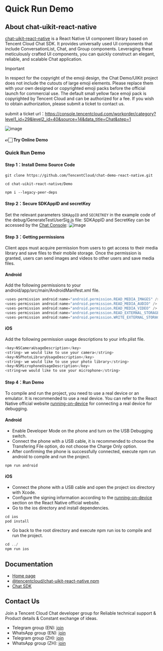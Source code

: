 # Quick Run Demo

## About chat-uikit-react-native

[chat-uikit-react-native](https://www.npmjs.com/package/@tencentcloud/chat-uikit-react-native) is a React Native UI component library based on Tencent Cloud Chat SDK. It provides universally used UI components that include ConversationList, Chat, and Group components. Leveraging these meticulously crafted UI components, you can quickly construct an elegant, reliable, and scalable Chat application.

> [!IMPORTANT]
> In respect for the copyright of the emoji design, the Chat Demo/UIKit project does not include the cutouts of large emoji elements. Please replace them with your own designed or copyrighted emoji packs before the official launch for commercial use. The default small yellow face emoji pack is copyrighted by Tencent Cloud and can be authorized for a fee. If you wish to obtain authorization, please submit a ticket to contact us.
> 
> submit a ticket url：https://console.tencentcloud.com/workorder/category?level1_id=29&level2_id=40&source=14&data_title=Chat&step=1

![image](https://cloudcache.intl.tencent-cloud.com/cms/backend-cms/314a8601a26911efa0b3525400bdab9d.png)

#### 👉🏻 Try Online Demo

### Quick Run Demo
#### Step 1：Install Demo Source Code

```shell
git clone https://github.com/TencentCloud/chat-demo-react-native.git
```

```shell
cd chat-uikit-react-native/Demo
```

```shell
npm i --legacy-peer-deps
```

#### Step 2：Secure SDKAppID and secretKey
Set the relevant parameters `SDKAppID` and `SECRETKEY` in the example code of the debug/GenerateTestUserSig.js file:
SDKAppID and SecretKey can be accessed by the [Chat Console](https://console.trtc.io/app):
![image](https://github.com/TencentCloud/chat-uikit-react/assets/57951148/09c7c16b-5ff8-4b2d-bb1b-b0bf72a754ed)

#### Step 3：Getting permissions
Client apps must acquire permission from users to get access to their media library and save files to their mobile storage. Once the permission is granted, users can send images and videos to other users and save media files.

#### Android
Add the following permissions to your android/app/src/main/AndroidManifest.xml file.
```javascript
<uses-permission android:name="android.permission.READ_MEDIA_IMAGES" />
<uses-permission android:name="android.permission.READ_MEDIA_AUDIO" />
<uses-permission android:name="android.permission.READ_MEDIA_VIDEO" />
<uses-permission android:name="android.permission.READ_EXTERNAL_STORAGE" />
<uses-permission android:name="android.permission.WRITE_EXTERNAL_STORAGE" />
```

#### iOS
Add the following permission usage descriptions to your info.plist file.
```javascript
<key>NSCameraUsageDescription</key>
<string> we would like to use your camera</string>
<key>NSPhotoLibraryUsageDescription</key>
<string> we would like to use your photo library</string>
<key>NSMicrophoneUsageDescription</key>
<string>we would like to use your microphone</string>
```

#### Step 4：Run Demo
To compile and run the project, you need to use a real device or an emulator. It is recommended to use a real device. You can refer to the React Native official website [running-on-device](https://reactnative.dev/docs/running-on-device) for connecting a real device for debugging.

#### Android
- Enable Developer Mode on the phone and turn on the USB Debugging switch.
- Connect the phone with a USB cable, it is recommended to choose the Transfering File option, do not choose the Charge Only option.
- After confirming the phone is successfully connected, execute npm run android to compile and run the project.

```javascript
npm run android
```

#### iOS
- Connect the phone with a USB cable and open the project ios directory with Xcode.
- Configure the signing information according to the [running-on-device](https://reactnative.dev/docs/running-on-device?platform=ios) section on the React Native official website.
- Go to the ios directory and install dependencies.

```javascript
cd ios
pod install
```
- Go back to the root directory and execute npm run ios to compile and run the project.

```javascript
cd ../
npm run ios
```

## Documentation
- [Home page](https://trtc.io/document/66036?platform=react%20native&product=chat&menulabel=uikit)
- [@tencentcloud/chat-uikit-react-native npm](https://www.npmjs.com/package/@tencentcloud/chat-uikit-react-native)
- [Chat SDK](https://trtc.io/document/34309?platform=web&product=chat)

## Contact Us
Join a Tencent Cloud Chat developer group for Reliable technical support & Product details & Constant exchange of ideas.
- Telegram group (EN): [join](https://t.me/+1doS9AUBmndhNGNl)
- WhatsApp group (EN): [join](https://chat.whatsapp.com/Gfbxk7rQBqc8Rz4pzzP27A)
- Telegram group (ZH): [join](https://t.me/tencent_imsdk)
- WhatsApp group (ZH): [join](https://chat.whatsapp.com/IVa11ZkVmKTEwSWsAzSyik)



